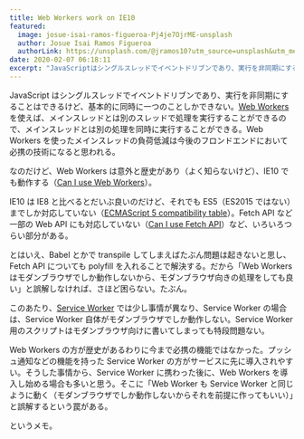 ```yaml
---
title: Web Workers work on IE10
featured:
  image: josue-isai-ramos-figueroa-Pj4je7OjrME-unsplash
  author: Josue Isai Ramos Figueroa
  authorLink: https://unsplash.com/@jramos10?utm_source=unsplash&utm_medium=referral&utm_content=creditCopyText
date: 2020-02-07 06:18:11
excerpt: "JavaScriptはシングルスレッドでイベントドリブンであり、実行を非同期にすることはできるけど、基本的に同時に一つのことしかできない。Web Workersを使えば、メインスレッドとは別のスレッドで処理を実行することができるので、メインスレッドとは別の処理を同時に実行することができる。Web Workersを使ったメインスレッドの負荷低減は今後のフロンドエンドにおいて必携の技術になると思われる。  なのだけど、Web Workersは意外と歴史があり（よく知らないけど）、IE10でも動作する（Can I use Web Workers）。"
---
```


JavaScript はシングルスレッドでイベントドリブンであり、実行を非同期にすることはできるけど、基本的に同時に一つのことしかできない。[Web Workers](https://developer.mozilla.org/ja/docs/Web/API/Web_Workers_API)を使えば、メインスレッドとは別のスレッドで処理を実行することができるので、メインスレッドとは別の処理を同時に実行することができる。Web Workers を使ったメインスレッドの負荷低減は今後のフロンドエンドにおいて必携の技術になると思われる。

なのだけど、Web Workers は意外と歴史があり（よく知らないけど）、IE10 でも動作する（[Can I use Web Workers](https://caniuse.com/#feat=webworkers)）。

IE10 は IE8 と比べるとだいぶ良いのだけど、それでも ES5（ES2015 ではない）までしか対応していない（[ECMAScript 5 compatibility table](https://kangax.github.io/compat-table/es5/)）。Fetch API など一部の Web API にも対応していない（[Can I use Fetch API](https://caniuse.com/#feat=fetch)）など、いろいろつらい部分がある。

とはいえ、Babel とかで transpile してしまえばたぶん問題は起きないと思し、Fetch API についても polyfill を入れることで解決する。だから「Web Workers はモダンブラウザでしか動作しないから、モダンブラウザ向きの処理をしても良い」と誤解しなければ、さほど困らない。たぶん。

このあたり、[Service Worker](https://developer.mozilla.org/ja/docs/Web/API/Service_Worker_API) では少し事情が異なり、Service Worker の場合は、Service Worker 自体がモダンブラウザでしか動作しない。Service Worker 用のスクリプトはモダンブラウザ向けに書いてしまっても特段問題ない。

Web Workers の方が歴史があるわりに今まで必携の機能ではなかった。プッシュ通知などの機能を持った Service Worker の方がサービスに先に導入されやすい。そうした事情から、Service Worker に携わった後に、Web Workers を導入し始める場合も多いと思う。そこに「Web Worker も Service Worker と同じように動く（モダンブラウザでしか動作しないからそれを前提に作ってもいい）」と誤解するという罠がある。

というメモ。
